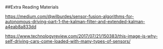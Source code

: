 ##Extra Reading Materials

https://medium.com/@wilburdes/sensor-fusion-algorithms-for-autonomous-driving-part-1-the-kalman-filter-and-extended-kalman-a4eab8a833dd

https://www.technologyreview.com/2017/07/21/150383/this-image-is-why-self-driving-cars-come-loaded-with-many-types-of-sensors/
